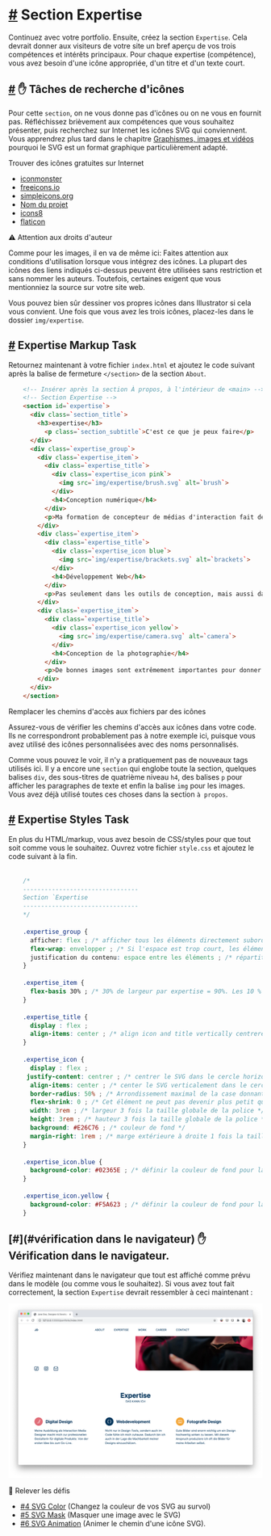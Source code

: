 [#](#section-expertise) Section Expertise
=========================================

Continuez avec votre portfolio. Ensuite, créez la section `Expertise`. Cela devrait donner aux visiteurs de votre site un bref aperçu de vos trois compétences et intérêts principaux. Pour chaque expertise (compétence), vous avez besoin d'une icône appropriée, d'un titre et d'un texte court.

[#](#icons-find-and-drop) :hand: Tâches de recherche d'icônes
---------------------------------------------------------------

Pour cette `section`, on ne vous donne pas d'icônes ou on ne vous en fournit pas. Réfléchissez brièvement aux compétences que vous souhaitez présenter, puis recherchez sur Internet les icônes SVG qui conviennent. Vous apprendrez plus tard dans le chapitre [Graphismes, images et vidéos](/guide/15_graphics_images_videos) pourquoi le SVG est un format graphique particulièrement adapté.

Trouver des icônes gratuites sur Internet

* [iconmonster](https://iconmonstr.com/)
* [freeicons.io](https://freeicons.io/)
* [simpleicons.org](https://simpleicons.org/)
* [Nom du projet](https://thenounproject.com/)
* [icons8](https://icons8.de/)
* [flaticon](https://www.flaticon.com/)

:warning: Attention aux droits d'auteur

Comme pour les images, il en va de même ici: Faites attention aux conditions d'utilisation lorsque vous intégrez des icônes. La plupart des icônes des liens indiqués ci-dessus peuvent être utilisées sans restriction et sans nommer les auteurs. Toutefois, certaines exigent que vous mentionniez la source sur votre site web.

Vous pouvez bien sûr dessiner vos propres icônes dans Illustrator si cela vous convient. Une fois que vous avez les trois icônes, placez-les dans le dossier `img/expertise`.

[#](#expertise-markup) Expertise Markup Task
-----------------------------------------------

Retournez maintenant à votre fichier `index.html` et ajoutez le code suivant après la balise de fermeture `</section>` de la section `About`.

```html
    <!-- Insérer après la section À propos, à l'intérieur de <main> -->
    <!-- Section Expertise -->
    <section id=`expertise`>
      <div class=`section_title`>
        <h3>expertise</h3>
          <p class=`section_subtitle`>C'est ce que je peux faire</p>
      </div>
      <div class=`expertise_group`>
        <div class=`expertise_item`>
          <div class=`expertise_title`>
            <div class=`expertise_icon pink`>
              <img src=`img/expertise/brush.svg` alt=`brush`>
            </div>
            <h4>Conception numérique</h4>
          </div>
          <p>Ma formation de concepteur de médias d'interaction fait de moi un concepteur professionnel de produits numériques. De l'idée initiale à la mise en service.</p>
        </div>
        <div class=`expertise_item`>
          <div class=`expertise_title`>
            <div class=`expertise_icon blue`>
              <img src=`img/expertise/brackets.svg` alt=`brackets`>
            </div>
            <h4>Développement Web</h4>
          </div>
          <p>Pas seulement dans les outils de conception, mais aussi dans le code, je me sens chez moi. Par conséquent, je suis également en mesure d'évaluer la faisabilité de mes conceptions</p>.
        </div>
        <div class=`expertise_item`>
          <div class=`expertise_title`>
            <div class=`expertise_icon yellow`>
              <img src=`img/expertise/camera.svg` alt=`camera`>
            </div>
            <h4>Conception de la photographie</h4>
          </div>
          <p>De bonnes images sont extrêmement importantes pour donner à un design une apparence de haute qualité. Dans cette optique, je produis souvent moi-même les images de mon travail.</p>
        </div>
      </div>
    </section>
```  

Remplacer les chemins d'accès aux fichiers par des icônes

Assurez-vous de vérifier les chemins d'accès aux icônes dans votre code. Ils ne correspondront probablement pas à notre exemple ici, puisque vous avez utilisé des icônes personnalisées avec des noms personnalisés.

Comme vous pouvez le voir, il n'y a pratiquement pas de nouveaux tags utilisés ici. Il y a encore une `section` qui englobe toute la section, quelques balises `div`, des sous-titres de quatrième niveau `h4`, des balises `p` pour afficher les paragraphes de texte et enfin la balise `img` pour les images. Vous avez déjà utilisé toutes ces choses dans la section `à propos`.

[#](#expertise-styles) Expertise Styles Task
-----------------------------------------------

En plus du HTML/markup, vous avez besoin de CSS/styles pour que tout soit comme vous le souhaitez. Ouvrez votre fichier `style.css` et ajoutez le code suivant à la fin.

```css

    /* 
    --------------------------------
    Section `Expertise
    --------------------------------
    */
    
    .expertise_group {
      afficher: flex ; /* afficher tous les éléments directement subordonnés les uns à côté des autres */
      flex-wrap: envelopper ; /* Si l'espace est trop court, les éléments peuvent s'envelopper sur une nouvelle ligne */
      justification du contenu: espace entre les éléments ; /* répartit automatiquement l'espace entre les éléments */
    }
    
    .expertise_item {
      flex-basis 30% ; /* 30% de largeur par expertise = 90%. Les 10 % restants sont répartis entre les postes sous forme d'espacement */
    }
    
    .expertise_title {
      display : flex ;
      align-items: center ; /* align icon and title vertically centrered */
    }
    
    .expertise_icon {
      display : flex ;
     justify-content: centrer ; /* centrer le SVG dans le cercle horizontalement */
      align-items: center ; /* center le SVG verticalement dans le cercle */
      border-radius: 50% ; /* Arrondissement maximal de la case donnant lieu à un cercle */
      flex-shrink: 0 ; /* Cet élément ne peut pas devenir plus petit que l'espace minimum dont il a besoin pour afficher son propre contenu normalement */
      width: 3rem ; /* largeur 3 fois la taille globale de la police */
      height: 3rem ; /* hauteur 3 fois la taille globale de la police */
      background: #E26C76 ; /* couleur de fond */
      margin-right: 1rem ; /* marge extérieure à droite 1 fois la taille globale de la police */
    }
    
    .expertise_icon.blue {
      background-color: #02365E ; /* définir la couleur de fond pour la classe .blue */
    }
    
    .expertise_icon.yellow {
      background-color: #F5A623 ; /* définir la couleur de fond pour la classe .yellow */
    }
```    

[#](#vérification dans le navigateur) :hand: Vérification dans le navigateur.
---------------------------------------------------------

Vérifiez maintenant dans le navigateur que tout est affiché comme prévu dans le modèle (ou comme vous le souhaitez). Si vous avez tout fait correctement, la section `Expertise` devrait ressembler à ceci maintenant :

![Expertise des styles](https://github.com/inetis-ch/viscom-cie1/raw/main/asset/img/expertise_with_styles.039ad131.png)

:mega:  Relever les défis

* [#4 SVG Color](/viscom-cie1/challenges/#_4-svg-color) (Changez la couleur de vos SVG au survol)
* [#5 SVG Mask](/viscom-cie1/challenges/#_5-svg-mask) (Masquer une image avec le SVG)
* [#6 SVG Animation](/viscom-cie1/challenges/#_6-svg-animation) (Animer le chemin d'une icône SVG).
